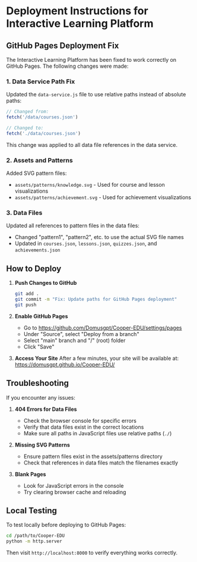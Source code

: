 # Deployment Instructions for Interactive Learning Platform

## GitHub Pages Deployment Fix

The Interactive Learning Platform has been fixed to work correctly on GitHub Pages. The following changes were made:

### 1. Data Service Path Fix

Updated the `data-service.js` file to use relative paths instead of absolute paths:

```javascript
// Changed from:
fetch('/data/courses.json')

// Changed to:
fetch('./data/courses.json')
```

This change was applied to all data file references in the data service.

### 2. Assets and Patterns

Added SVG pattern files:
- `assets/patterns/knowledge.svg` - Used for course and lesson visualizations
- `assets/patterns/achievement.svg` - Used for achievement visualizations

### 3. Data Files 

Updated all references to pattern files in the data files:
- Changed "pattern1", "pattern2", etc. to use the actual SVG file names
- Updated in `courses.json`, `lessons.json`, `quizzes.json`, and `achievements.json`

## How to Deploy

1. **Push Changes to GitHub**
   ```bash
   git add .
   git commit -m "Fix: Update paths for GitHub Pages deployment"
   git push
   ```

2. **Enable GitHub Pages**
   - Go to https://github.com/Domusgpt/Cooper-EDU/settings/pages
   - Under "Source", select "Deploy from a branch"
   - Select "main" branch and "/" (root) folder
   - Click "Save"

3. **Access Your Site**
   After a few minutes, your site will be available at:
   https://domusgpt.github.io/Cooper-EDU/

## Troubleshooting

If you encounter any issues:

1. **404 Errors for Data Files**
   - Check the browser console for specific errors
   - Verify that data files exist in the correct locations
   - Make sure all paths in JavaScript files use relative paths (`./`)

2. **Missing SVG Patterns**
   - Ensure pattern files exist in the assets/patterns directory
   - Check that references in data files match the filenames exactly

3. **Blank Pages**
   - Look for JavaScript errors in the console
   - Try clearing browser cache and reloading

## Local Testing

To test locally before deploying to GitHub Pages:

```bash
cd /path/to/Cooper-EDU
python -m http.server
```

Then visit `http://localhost:8000` to verify everything works correctly.